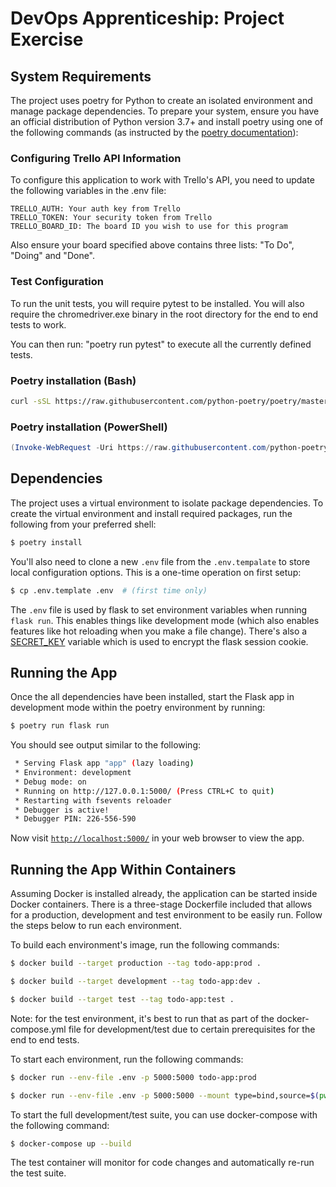 # DevOps Apprenticeship: Project Exercise

## System Requirements

The project uses poetry for Python to create an isolated environment and manage package dependencies. To prepare your system, ensure you have an official distribution of Python version 3.7+ and install poetry using one of the following commands (as instructed by the [poetry documentation](https://python-poetry.org/docs/#system-requirements)):

### Configuring Trello API Information

To configure this application to work with Trello's API, you need to update the following variables in the .env file:

    TRELLO_AUTH: Your auth key from Trello
    TRELLO_TOKEN: Your security token from Trello
    TRELLO_BOARD_ID: The board ID you wish to use for this program

Also ensure your board specified above contains three lists: "To Do", "Doing" and "Done". 

### Test Configuration

To run the unit tests, you will require pytest to be installed. You will also require the chromedriver.exe binary in the root directory for
the end to end tests to work.

You can then run: "poetry run pytest" to execute all the currently defined tests. 


### Poetry installation (Bash)

```bash
curl -sSL https://raw.githubusercontent.com/python-poetry/poetry/master/get-poetry.py | python
```

### Poetry installation (PowerShell)

```powershell
(Invoke-WebRequest -Uri https://raw.githubusercontent.com/python-poetry/poetry/master/get-poetry.py -UseBasicParsing).Content | python
```

## Dependencies

The project uses a virtual environment to isolate package dependencies. To create the virtual environment and install required packages, run the following from your preferred shell:

```bash
$ poetry install
```

You'll also need to clone a new `.env` file from the `.env.tempalate` to store local configuration options. This is a one-time operation on first setup:

```bash
$ cp .env.template .env  # (first time only)
```

The `.env` file is used by flask to set environment variables when running `flask run`. This enables things like development mode (which also enables features like hot reloading when you make a file change). There's also a [SECRET_KEY](https://flask.palletsprojects.com/en/1.1.x/config/#SECRET_KEY) variable which is used to encrypt the flask session cookie.

## Running the App

Once the all dependencies have been installed, start the Flask app in development mode within the poetry environment by running:
```bash
$ poetry run flask run
```

You should see output similar to the following:
```bash
 * Serving Flask app "app" (lazy loading)
 * Environment: development
 * Debug mode: on
 * Running on http://127.0.0.1:5000/ (Press CTRL+C to quit)
 * Restarting with fsevents reloader
 * Debugger is active!
 * Debugger PIN: 226-556-590
```
Now visit [`http://localhost:5000/`](http://localhost:5000/) in your web browser to view the app.

## Running the App Within Containers

Assuming Docker is installed already, the application can be started inside Docker containers. There is a three-stage Dockerfile included that allows for a production, development and test environment to be easily run. Follow the steps below to run each environment.

To build each environment's image, run the following commands:

```bash
$ docker build --target production --tag todo-app:prod .
```
```bash
$ docker build --target development --tag todo-app:dev .
```
```bash
$ docker build --target test --tag todo-app:test .
```

Note: for the test environment, it's best to run that as part of the docker-compose.yml file for development/test due to certain prerequisites for the end to end tests.

To start each environment, run the following commands:

```bash
$ docker run --env-file .env -p 5000:5000 todo-app:prod 
```
```bash
$ docker run --env-file .env -p 5000:5000 --mount type=bind,source=$(pwd)/todo_app,target=/app/todo_app todo-app:dev 
```

To start the full development/test suite, you can use docker-compose with the following command:
```bash
$ docker-compose up --build 
```
The test container will monitor for code changes and automatically re-run the test suite.
